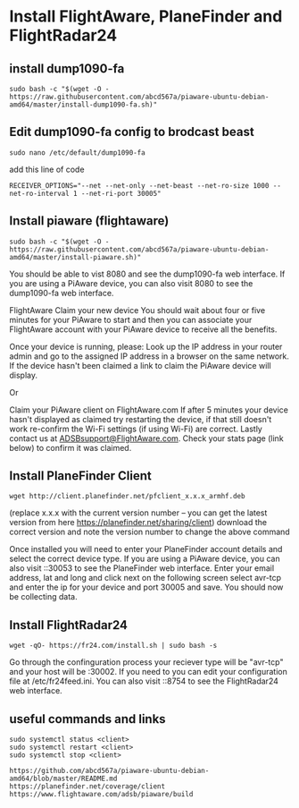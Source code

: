# Install FlightAware, PlaneFinder and FlightRadar24
## install dump1090-fa
````
sudo bash -c "$(wget -O - https://raw.githubusercontent.com/abcd567a/piaware-ubuntu-debian-amd64/master/install-dump1090-fa.sh)"
````
## Edit dump1090-fa config to brodcast beast
````
sudo nano /etc/default/dump1090-fa
````
add this line of code
````
RECEIVER_OPTIONS="--net --net-only --net-beast --net-ro-size 1000 --net-ro-interval 1 --net-ri-port 30005"
````
## Install piaware (flightaware)
````
sudo bash -c "$(wget -O - https://raw.githubusercontent.com/abcd567a/piaware-ubuntu-debian-amd64/master/install-piaware.sh)"
````
You should be able to vist <ip>8080 and see the dump1090-fa web interface. If you are using a PiAware device, you can also visit <ip>8080 to see the dump1090-fa web interface.

FlightAware Claim your new device
You should wait about four or five minutes for your PiAware to start and then you can associate your FlightAware account with your PiAware device to receive all the benefits.

Once your device is running, please:
Look up the IP address in your router admin and go to the assigned IP address in a browser on the same network. If the device hasn't been claimed a link to claim the PiAware device will display.

Or

Claim your PiAware client on FlightAware.com
If after 5 minutes your device hasn't displayed as claimed try restarting the device, if that still doesn't work re-confirm the Wi-Fi settings (if using Wi-Fi) are correct. Lastly contact us at ADSBsupport@FlightAware.com. Check your stats page (link below) to confirm it was claimed.

## Install PlaneFinder Client
````
wget http://client.planefinder.net/pfclient_x.x.x_armhf.deb
````
(replace x.x.x with the current version number – you can get the latest version from here
https://planefinder.net/sharing/client) download the correct version and note the version number to change the above command

Once installed you will need to enter your PlaneFinder account details and select the correct device type. If you are using a PiAware device, you can also visit <ip>::30053 to see the PlaneFinder web interface. Enter your email address, lat and long and click next on the following screen select avr-tcp and enter the ip for your device and port 30005 and save. You should now be collecting data. 

## Install FlightRadar24
````
wget -qO- https://fr24.com/install.sh | sudo bash -s
````
Go through the confinguration process your reciever type will be "avr-tcp" and your host will be <ip>:30002. If you need to you can edit your configuration file at /etc/fr24feed.ini. You can also visit <ip>::8754 to see the FlightRadar24 web interface.

## useful commands and links
````
sudo systemctl status <client>
sudo systemctl restart <client>
sudo systemctl stop <client>

https://github.com/abcd567a/piaware-ubuntu-debian-amd64/blob/master/README.md
https://planefinder.net/coverage/client
https://www.flightaware.com/adsb/piaware/build
````